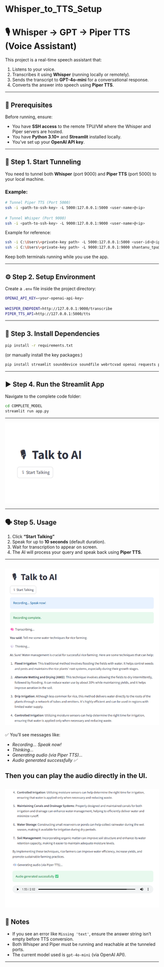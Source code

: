 # Whisper_to_TTS_Setup

# 🎙️ Whisper → GPT → Piper TTS (Voice Assistant)

This project is a real-time speech assistant that:
1. Listens to your voice.
2. Transcribes it using **Whisper** (running locally or remotely).
3. Sends the transcript to **GPT-4o-mini** for a conversational response.
4. Converts the answer into speech using **Piper TTS**.

---

## 🚀 Prerequisites

Before running, ensure:
- You have **SSH access** to the remote TPU/VM where the Whisper and Piper servers are hosted.
- You have **Python 3.10+** and **Streamlit** installed locally.
- You’ve set up your **OpenAI API key**.

---

## 🔌 Step 1. Start Tunneling

You need to tunnel both **Whisper** (port 9000) and **Piper TTS** (port 5000) to your local machine.

### Example:

```bash
# Tunnel Piper TTS (Port 5000)
ssh -i <path-to-ssh-key> -L 5000:127.0.0.1:5000 <user-name>@<ip>

# Tunnel Whisper (Port 9000)
ssh -i <path-to-ssh-key> -L 9000:127.0.0.1:9000 <user-name>@<ip>
```

Example for reference:
```bash
ssh -i C:\Users\<private-key path> -L 5000:127.0.0.1:5000 <user-id>@<ip-address>
ssh -i C:\Users\<private-key path> -L 9000:127.0.0.1:9000 shantanu_tpu@35.186.40.29
```

Keep both terminals running while you use the app.

---

## ⚙️ Step 2. Setup Environment

Create a `.env` file inside the project directory:

```bash
OPENAI_API_KEY=<your-openai-api-key>

WHISPER_ENDPOINT=http://127.0.0.1:9000/transcribe
PIPER_TTS_API=http://127.0.0.1:5000/tts
```

---

## 🧩 Step 3. Install Dependencies

```bash
pip install -r requirements.txt
```

(or manually install the key packages:)

```bash
pip install streamlit sounddevice soundfile webrtcvad openai requests python-dotenv
```

---

## ▶️ Step 4. Run the Streamlit App

Navigate to the complete code folder:

```bash
cd COMPLETE_MODEL
streamlit run app.py
```
---
![Recording Screenshot](images/recording.png)


---

## 🗣️ Step 5. Usage

1. Click **“Start Talking”**
2. Speak for up to **10 seconds** (default duration).
3. Wait for transcription to appear on screen.
4. The AI will process your query and speak back using **Piper TTS**.
---
![Recording Screenshot](images/answer1.png)
---
✅ You’ll see messages like:
- *Recording... Speak now!*
- *Thinking...*
- *Generating audio (via Piper TTS)…*
- *Audio generated successfully ✅*

Then you can **play the audio** directly in the UI.
---
![Recording Screenshot](images/answer2.png)
---

## 🧠 Notes
- If you see an error like `Missing 'text'`, ensure the answer string isn’t empty before TTS conversion.
- Both Whisper and Piper must be running and reachable at the tunneled ports.
- The current model used is `gpt-4o-mini` (via OpenAI API).

---
